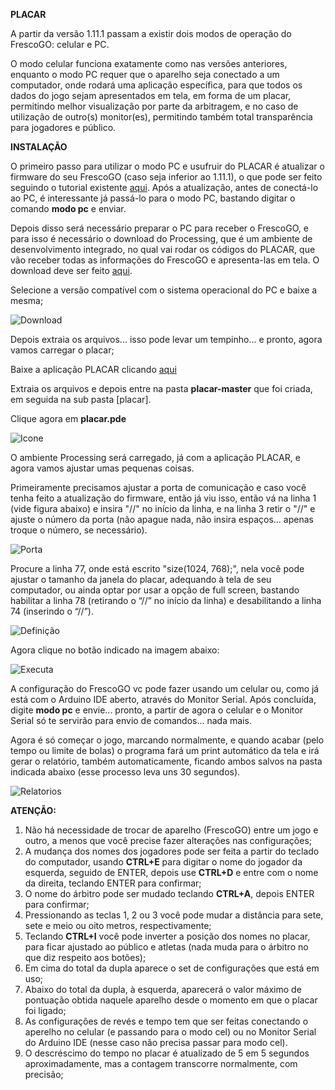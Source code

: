 **PLACAR**

A partir da versão 1.11.1 passam a existir dois modos de operação do FrescoGO: celular e PC. 

O modo celular funciona exatamente como nas versões anteriores, enquanto o modo PC requer que o aparelho seja conectado a um computador, onde rodará uma aplicação específica, para que todos os dados do jogo sejam apresentados em tela, em forma de um placar, permitindo melhor visualização por parte da arbitragem, e no caso de utilização de outro(s) monitor(es), permitindo também total transparência para jogadores e público.


**INSTALAÇÃO**

O primeiro passo para utilizar o modo PC e usufruir do PLACAR é atualizar o firmware do seu FrescoGO (caso seja inferior ao 1.11.1), o que pode ser feito seguindo o tutorial existente [aqui]( https://github.com/eltonrios/FrescoGO_Up/blob/master/tutoriais/atualizacao.md). Após a atualização, antes de conectá-lo ao PC, é interessante já passá-lo para o modo PC, bastando digitar o comando **modo pc** e enviar.

Depois disso será necessário preparar o PC para receber o FrescoGO, e para isso é necessário o download do Processing, que é um ambiente de desenvolvimento integrado, no qual vai rodar os códigos do PLACAR, que vão receber todas as informações do FrescoGO e apresenta-las em tela. O download deve ser feito [aqui]( https://processing.org/download/).

Selecione a versão compatível com o sistema operacional do PC e baixe a mesma;

![Download](https://github.com/eltonrios/FrescoGO_Up/blob/master/images/download_Processing.PNG "download")

Depois extraia os arquivos... isso pode levar um tempinho... e pronto, agora vamos carregar o placar;

Baixe a aplicação PLACAR clicando [aqui](https://github.com/frescogo/placar/archive/master.zip "placar")

Extraia os arquivos e depois entre na pasta **placar-master** que foi criada, em seguida na sub pasta [placar].

Clique  agora em **placar.pde**

![Icone](https://github.com/eltonrios/FrescoGO_Up/blob/master/images/icone_processing.PNG "icone")

O ambiente Processing será carregado, já com a aplicação PLACAR, e agora vamos ajustar umas pequenas coisas.

Primeiramente precisamos ajustar a porta de comunicação e caso você tenha feito a atualização do firmware, então já viu isso, então vá na linha 1 (vide figura abaixo) e insira "//" no início da linha, e na linha 3 retir o "//" e ajuste o número da porta (não apague nada, não insira espaços... apenas troque o número, se necessário).

![Porta](https://github.com/eltonrios/FrescoGO_Up/blob/master/images/porta.png "porta")


Procure a linha 77, onde está escrito "size(1024, 768);", nela você pode  ajustar o tamanho da janela do placar, adequando à tela de seu computador, ou ainda optar por usar a opção de full screen, bastando habilitar a linha 78 (retirando o “//” no início da linha) e desabilitando a linha 74 (inserindo o “//”).

![Definição](https://github.com/eltonrios/FrescoGO_Up/blob/master/images/definicao_tela.png "definição")

Agora clique no botão indicado na imagem abaixo:

![Executa](https://github.com/eltonrios/FrescoGO_Up/blob/master/images/executa.png "executa")

A configuração do FrescoGO vc pode fazer usando um celular ou, como já está com o Arduino IDE aberto, através do Monitor Serial. Após concluída, digite **modo pc** e envie... pronto, a partir de agora o celular e o Monitor Serial só te servirão para envio de comandos... nada mais.

Agora é só começar o jogo, marcando normalmente, e quando acabar (pelo tempo ou limite de bolas) o programa fará um print automático da tela e irá gerar o relatório, também automaticamente, ficando ambos salvos na pasta indicada abaixo (esse processo leva uns 30 segundos).

![Relatorios](https://github.com/eltonrios/FrescoGO_Up/blob/master/images/relatorios.PNG "relatorios")

**ATENÇÃO:**
1. Não há necessidade de trocar de aparelho (FrescoGO) entre um jogo e outro, a menos que você precise fazer alterações nas configurações;
2. A mudança dos nomes dos jogadores pode ser feita a partir do teclado do computador, usando **CTRL+E** para digitar o nome do jogador da esquerda, seguido de ENTER, depois use **CTRL+D** e entre com o nome da direita, teclando ENTER para confirmar;
3. O nome do árbitro pode ser mudado teclando **CTRL+A**, depois ENTER para confirmar;
4. Pressionando as teclas 1, 2 ou 3 você pode mudar a distância para sete, sete e meio ou oito metros, respectivamente;
5. Teclando **CTRL+I** você pode inverter a posição dos nomes no placar, para ficar ajustado ao público e atletas (nada muda para o árbitro no que diz respeito aos botões);
6. Em cima do total da dupla aparece o set de configurações que está em uso;
7. Abaixo do total da dupla, à esquerda, aparecerá o valor máximo de pontuação obtida naquele aparelho desde o momento em que o placar foi ligado;
8. As configurações de revés e tempo tem que ser feitas conectando o aperelho no celular (e passando para o modo cel) ou no Monitor Serial do Arduino IDE (nesse caso não precisa passar para modo cel).
9. O descréscimo do tempo no placar é atualizado de 5 em 5 segundos aproximadamente, mas a contagem transcorre normalmente, com precisão;

 


